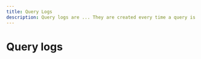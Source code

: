 ```yaml
---
title: Query Logs
description: Query logs are ... They are created every time a query is executed using the Query Editor or the Query Service API. More detailed Query Service logs are stored in the ... section.
---
```

# Query logs


